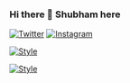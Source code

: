 ### Hi there 👋 Shubham here

[![Twitter](https://img.shields.io/badge/Twitter-%40shubham-58a1f2.svg)](https://twitter.com/theshubhamk_)
[![Instagram](https://img.shields.io/badge/Instagram-%40shubham-58a1f2.svg)](https://instagram.com/theshubhamk_)

[![Style](https://img.shields.io/badge/Light%20Mode-efefef.svg#gh-light-mode-only)](https://twitter.com/theshubhamk_#gh-light-mode-only)

[![Style](https://img.shields.io/badge/Light%20Mode-efefef.svg#gh-light-mode-only)](https://github.com/settings/appearance#gh-light-mode-only)
